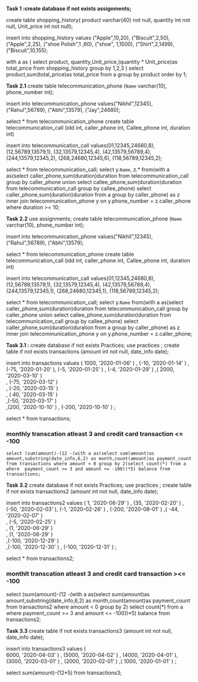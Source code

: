 **Task 1 :create database if not exists assignments;**

 create table shopping_history(
product  varchar(40) not null,
quantity int not null,
Unit_price int not null);

insert into shopping_history values
("Apple",10,20),
("Biscuit",2,50),
("Apple",2,25),
("shoe Polish",1 ,60),
("shoe", 1,1500),
("Shirt",2,1499),
("Biscuit",10,155);

with a as (
select product, quantity,Unit_price,(quantity * Unit_price)as total_price from shopping_history group by 1,2,3
) 
select product,sum(total_price)as total_price from a group by product order by 1;



**Task 2.1**
create table telecommunication_phone
(`Name` varchar(10),
phone_number int);

insert into telecommunication_phone values("Nikhil",12345),
("Rahul",56789),
("Abhi",13579),
("Jay",24680);

select * from telecommunication_phone
create table telecommunication_call
(idd int,
caller_phone int,
Callee_phone int,
duration int)

insert into telecommunication_call values(01,12345,24680,8),
(12,56789,13579,1),
(32,13579,12345,4),
(42,13579,56789,4),
(244,13579,12345,2),
(268,24680,12345,6),
(118,56789,12345,2);

select * from telecommunication_call;
select y.`Name`, z.* from(with a as(select  caller_phone,sum(duration)duration from telecommunication_call group by caller_phone
union
select  callee_phone,sum(duration)duration from telecommunication_call group by callee_phone)
select caller_phone,sum(duration)duration from a group by caller_phone) as z inner join telecommunication_phone y on y.phone_number = z.caller_phone
where duration >= 10;



**Task 2.2**
use assignments;
create table telecommunication_phone
(`Name` varchar(10),
phone_number int);

insert into telecommunication_phone values("Nikhil",12345),
("Rahul",56789),
("Abhi",13579);

select * from telecommunication_phone
create table telecommunication_call
(idd int,
caller_phone int,
Callee_phone int,
duration int)

insert into telecommunication_call values(01,12345,24680,8),
(12,56789,13579,1),
(32,13579,12345,4),
(42,13579,56789,4),
(244,13579,12345,1),
(268,24680,12345,1),
(118,56789,12345,2);

select * from telecommunication_call;
select y.`Name` from(with a as(select  caller_phone,sum(duration)duration from telecommunication_call group by caller_phone
union
select  callee_phone,sum(duration)duration from telecommunication_call group by callee_phone)
select caller_phone,sum(duration)duration from a group by caller_phone) as z inner join telecommunication_phone y on y.phone_number = z.caller_phone;


**Task 3.1 :**
create database if not exists Practices;
use practices ;
create table if not exists transactions
(amount int not null,
date_info date);

insert into transactions values (
 1000, '2020-01-06' ) ,
(-10, '2020-01-14' ) ,
(-75, '2020-01-20' ),
(-5, '2020-01-25' ) 
, (-4, '2020-01-29' ) 
,( 2000, '2020-03-10' )  
, (-75, '2020-03-12' )  
, (-20, '2020-03-15' )  
, ( 40, '2020-03-15' )  
,(-50, '2020-03-17' )  
,(200, '2020-10-10' ) 
, (-200, '2020-10-10' ) ;

select * from transactions;

### monthly transcation atleast 3 and credit card transaction <= -100

	select (sum(amount)-(12 -(with a as(select sum(amount)as amount,substring(date_info,6,2) as month,count(amount)as payment_count from transactions where amount < 0 group by 2)select count(*) from a where  payment_count >= 3 and amount <= -100))*5) balance from transactions;



**Task 3.2**
create database if not exists Practices;
use practices ;
create table if not exists transactions2
(amount int not null,
date_info date);

insert into transactions2 values (
 1, '2020-06-29' ) ,
(35, '2020-02-20' ) ,
(-50, '2020-02-03' ),
(-1, '2020-02-26' ) 
, (-200, '2020-08-01' ) 
,( -44, '2020-02-07' )  
, (-5, '2020-02-25' )  
, (1, '2020-06-29' )  
, (1, '2020-06-29' )  
,(-100, '2020-12-29' )  
,(-100, '2020-12-30' ) 
, (-100, '2020-12-31' ) ;

select * from transactions2;

### monthlt transcation atleast 3 and credit card transaction ><= -100

select (sum(amount)-(12 -(with a as(select sum(amount)as amount,substring(date_info,6,2) as month,count(amount)as payment_count from transactions2 where amount < 0 group by 2)
select count(*) from a where  payment_count >= 3 and amount <= -100))*5) balance from transactions2;



**Task 3.3**
create table if not exists transactions3
(amount int not null,
date_info date);

insert into transactions3 values (	
 6000, '2020-04-03' ) ,
(5000, '2020-04-02' ) ,
(4000, '2020-04-01' ),
(3000, '2020-03-01' ) 
, (2000, '2020-02-01' ) 
,( 1000, '2020-01-01' )  ;


select sum(amount)-(12*5) from transactions3;
